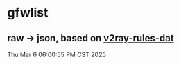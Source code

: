 # gfwlist
## raw -> json, based on [v2ray-rules-dat](https://github.com/Loyalsoldier/v2ray-rules-dat)
Thu Mar  6 06:00:55 PM CST 2025

